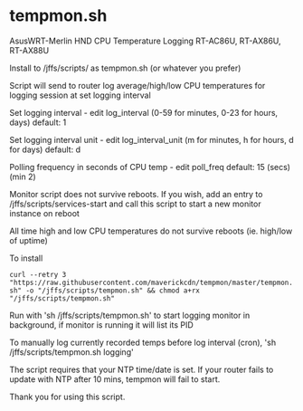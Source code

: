 # tempmon.sh
AsusWRT-Merlin HND CPU Temperature Logging RT-AC86U, RT-AX86U, RT-AX88U

Install to /jffs/scripts/ as tempmon.sh (or whatever you prefer)

Script will send to router log average/high/low CPU temperatures for logging session at set logging interval

Set logging interval - edit log_interval (0-59 for minutes, 0-23 for hours, days) default: 1

Set logging interval unit - edit log_interval_unit (m for minutes, h for hours, d for days) default: d

Polling frequency in seconds of CPU temp - edit poll_freq default: 15 (secs) (min 2)

Monitor script does not survive reboots. If you wish, add an entry to /jffs/scripts/services-start and call this script to start a new monitor instance on reboot

All time high and low CPU temperatures do not survive reboots (ie. high/low of uptime)

To install

`curl --retry 3 "https://raw.githubusercontent.com/maverickcdn/tempmon/master/tempmon.sh" -o "/jffs/scripts/tempmon.sh" && chmod a+rx "/jffs/scripts/tempmon.sh"`

Run with 'sh /jffs/scripts/tempmon.sh' to start logging monitor in background, if monitor is running it will list its PID

To manually log currently recorded temps before log interval (cron), 'sh /jffs/scripts/tempmon.sh logging'

The script requires that your NTP time/date is set.  If your router fails to update with NTP after 10 mins, tempmon will fail to start.

Thank you for using this script.
